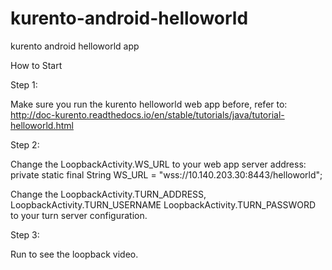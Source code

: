 # kurento-android-helloworld
kurento android helloworld app

How to Start

Step 1:

Make sure you run the kurento helloworld web app before, refer to:
  http://doc-kurento.readthedocs.io/en/stable/tutorials/java/tutorial-helloworld.html

Step 2:

Change the LoopbackActivity.WS_URL to your web app server address:
  private static final String WS_URL = "wss://10.140.203.30:8443/helloworld";
  
Change the LoopbackActivity.TURN_ADDRESS, LoopbackActivity.TURN_USERNAME LoopbackActivity.TURN_PASSWORD to your turn server configuration.

Step 3:

Run to see the loopback video.
